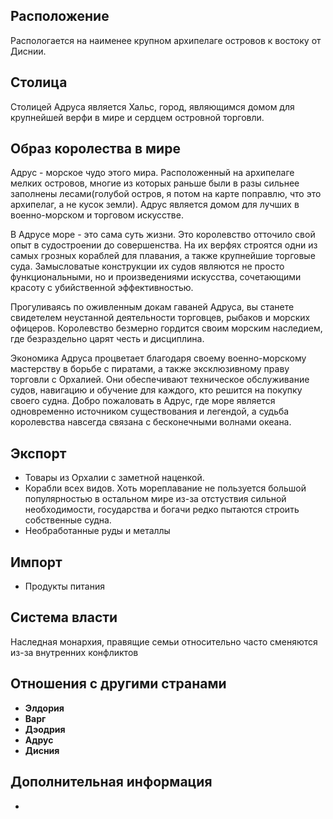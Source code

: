 
## Расположение
Распологается на наименее крупном архипелаге островов к востоку от Диснии.
## Столица    
Столицей Адруса является Хальс, город, являющимся домом для крупнейшей верфи в мире и сердцем островной торговли.  
## Образ королества в мире

Адрус - морское чудо этого мира. Расположенный на архипелаге мелких островов, многие из которых раньше были в разы сильнее заполнены лесами(голубой остров, я потом на карте поправлю, что это архипелаг, а не кусок земли). Адрус является домом для лучших в военно-морском и торговом искусстве. 

В Адрусе море - это сама суть жизни. Это королевство отточило свой опыт в судостроении до совершенства. На их верфях строятся одни из самых грозных кораблей для плавания, а также крупнейшие торговые суда. Замысловатые конструкции их судов являются не просто функциональными, но и произведениями искусства, сочетающими красоту с убийственной эффективностью.

Прогуливаясь по оживленным докам гаваней Адруса, вы станете свидетелем неустанной деятельности торговцев, рыбаков и морских офицеров. Королевство безмерно гордится своим морским наследием, где безраздельно царят честь и дисциплина. 

Экономика Адруса процветает благодаря своему военно-морскому мастерству в борьбе с пиратами, а также эксклюзивному праву торговли с Орхалией. Они обеспечивают техническое обслуживание судов, навигацию и обучение для каждого, кто решится на покупку своего судна. Добро пожаловать в Адрус, где море является одновременно источником существования и легендой, а судьба королевства навсегда связана с бесконечными волнами океана.

## Экспорт

- Товары из Орхалии с заметной наценкой.
- Корабли всех видов. Хоть мореплавание не пользуется большой популярностью в остальном мире из-за отстуствия сильной необходимости, государства и богачи редко пытаются строить собственные судна.
- Необработанные руды и металлы  

## Импорт

- Продукты питания

## Система власти

Наследная монархия, правящие семьи относительно часто сменяются из-за внутренних конфликтов     

## Отношения с другими странами

- **Элдория** 
- **Варг**
- **Дэодрия** 
- **Адрус**
- **Дисния**

## Дополнительная информация

-
